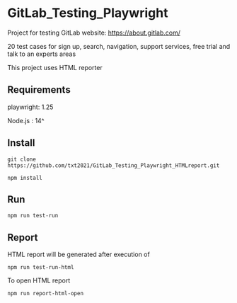 # GitLab_Testing_Playwright

Project for testing GitLab website: https://about.gitlab.com/

20 test cases for sign up, search, navigation, support services, free trial and talk to an experts areas

This project uses HTML reporter

## Requirements
playwright: 1.25

Node.js : 14^

## Install
```
git clone https://github.com/txt2021/GitLab_Testing_Playwright_HTMLreport.git
```

```
npm install 
```

## Run
```
npm run test-run
```

## Report

HTML report will be generated after execution of 
```
npm run test-run-html
```
To open HTML report

```
npm run report-html-open
```



